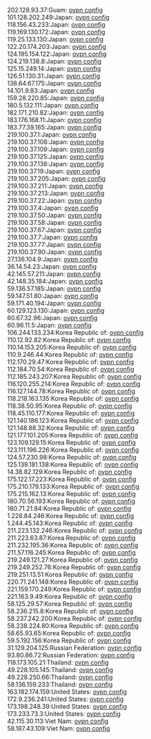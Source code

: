 202.128.93.37:Guam: [ovpn config](vpn/202_128_93_37.ovpn)  
101.128.202.249:Japan: [ovpn config](vpn/101_128_202_249.ovpn)  
118.156.43.233:Japan: [ovpn config](vpn/118_156_43_233.ovpn)  
119.169.130.172:Japan: [ovpn config](vpn/119_169_130_172.ovpn)  
119.25.133.130:Japan: [ovpn config](vpn/119_25_133_130.ovpn)  
122.20.174.203:Japan: [ovpn config](vpn/122_20_174_203.ovpn)  
124.195.154.122:Japan: [ovpn config](vpn/124_195_154_122.ovpn)  
124.219.138.8:Japan: [ovpn config](vpn/124_219_138_8.ovpn)  
125.15.249.14:Japan: [ovpn config](vpn/125_15_249_14.ovpn)  
126.51.130.31:Japan: [ovpn config](vpn/126_51_130_31.ovpn)  
138.64.67.175:Japan: [ovpn config](vpn/138_64_67_175.ovpn)  
14.101.9.83:Japan: [ovpn config](vpn/14_101_9_83.ovpn)  
159.28.220.85:Japan: [ovpn config](vpn/159_28_220_85.ovpn)  
180.5.132.111:Japan: [ovpn config](vpn/180_5_132_111.ovpn)  
182.171.210.82:Japan: [ovpn config](vpn/182_171_210_82.ovpn)  
183.176.168.11:Japan: [ovpn config](vpn/183_176_168_11.ovpn)  
183.77.39.165:Japan: [ovpn config](vpn/183_77_39_165.ovpn)  
219.100.37.1:Japan: [ovpn config](vpn/219_100_37_1.ovpn)  
219.100.37.108:Japan: [ovpn config](vpn/219_100_37_108.ovpn)  
219.100.37.109:Japan: [ovpn config](vpn/219_100_37_109.ovpn)  
219.100.37.125:Japan: [ovpn config](vpn/219_100_37_125.ovpn)  
219.100.37.138:Japan: [ovpn config](vpn/219_100_37_138.ovpn)  
219.100.37.19:Japan: [ovpn config](vpn/219_100_37_19.ovpn)  
219.100.37.205:Japan: [ovpn config](vpn/219_100_37_205.ovpn)  
219.100.37.211:Japan: [ovpn config](vpn/219_100_37_211.ovpn)  
219.100.37.213:Japan: [ovpn config](vpn/219_100_37_213.ovpn)  
219.100.37.22:Japan: [ovpn config](vpn/219_100_37_22.ovpn)  
219.100.37.4:Japan: [ovpn config](vpn/219_100_37_4.ovpn)  
219.100.37.50:Japan: [ovpn config](vpn/219_100_37_50.ovpn)  
219.100.37.58:Japan: [ovpn config](vpn/219_100_37_58.ovpn)  
219.100.37.67:Japan: [ovpn config](vpn/219_100_37_67.ovpn)  
219.100.37.7:Japan: [ovpn config](vpn/219_100_37_7.ovpn)  
219.100.37.77:Japan: [ovpn config](vpn/219_100_37_77.ovpn)  
219.100.37.90:Japan: [ovpn config](vpn/219_100_37_90.ovpn)  
27.136.104.9:Japan: [ovpn config](vpn/27_136_104_9.ovpn)  
36.14.54.23:Japan: [ovpn config](vpn/36_14_54_23.ovpn)  
42.145.57.211:Japan: [ovpn config](vpn/42_145_57_211.ovpn)  
42.148.35.184:Japan: [ovpn config](vpn/42_148_35_184.ovpn)  
59.136.57.185:Japan: [ovpn config](vpn/59_136_57_185.ovpn)  
59.147.51.80:Japan: [ovpn config](vpn/59_147_51_80.ovpn)  
59.171.40.194:Japan: [ovpn config](vpn/59_171_40_194.ovpn)  
60.129.123.130:Japan: [ovpn config](vpn/60_129_123_130.ovpn)  
60.67.32.96:Japan: [ovpn config](vpn/60_67_32_96.ovpn)  
60.96.11.5:Japan: [ovpn config](vpn/60_96_11_5.ovpn)  
106.244.133.234:Korea Republic of: [ovpn config](vpn/106_244_133_234.ovpn)  
110.12.92.82:Korea Republic of: [ovpn config](vpn/110_12_92_82.ovpn)  
110.14.153.205:Korea Republic of: [ovpn config](vpn/110_14_153_205.ovpn)  
110.9.246.44:Korea Republic of: [ovpn config](vpn/110_9_246_44.ovpn)  
112.170.29.47:Korea Republic of: [ovpn config](vpn/112_170_29_47.ovpn)  
112.184.70.54:Korea Republic of: [ovpn config](vpn/112_184_70_54.ovpn)  
112.185.243.207:Korea Republic of: [ovpn config](vpn/112_185_243_207.ovpn)  
116.120.255.214:Korea Republic of: [ovpn config](vpn/116_120_255_214.ovpn)  
116.127.144.78:Korea Republic of: [ovpn config](vpn/116_127_144_78.ovpn)  
118.218.163.135:Korea Republic of: [ovpn config](vpn/118_218_163_135.ovpn)  
118.38.50.95:Korea Republic of: [ovpn config](vpn/118_38_50_95.ovpn)  
118.45.110.177:Korea Republic of: [ovpn config](vpn/118_45_110_177.ovpn)  
121.140.186.123:Korea Republic of: [ovpn config](vpn/121_140_186_123.ovpn)  
121.148.88.32:Korea Republic of: [ovpn config](vpn/121_148_88_32.ovpn)  
121.177.101.205:Korea Republic of: [ovpn config](vpn/121_177_101_205.ovpn)  
123.109.129.15:Korea Republic of: [ovpn config](vpn/123_109_129_15.ovpn)  
123.111.196.226:Korea Republic of: [ovpn config](vpn/123_111_196_226.ovpn)  
124.57.230.98:Korea Republic of: [ovpn config](vpn/124_57_230_98.ovpn)  
125.139.181.138:Korea Republic of: [ovpn config](vpn/125_139_181_138.ovpn)  
14.38.82.129:Korea Republic of: [ovpn config](vpn/14_38_82_129.ovpn)  
175.122.17.223:Korea Republic of: [ovpn config](vpn/175_122_17_223.ovpn)  
175.210.179.133:Korea Republic of: [ovpn config](vpn/175_210_179_133.ovpn)  
175.215.162.13:Korea Republic of: [ovpn config](vpn/175_215_162_13.ovpn)  
180.70.56.193:Korea Republic of: [ovpn config](vpn/180_70_56_193.ovpn)  
180.71.21.84:Korea Republic of: [ovpn config](vpn/180_71_21_84.ovpn)  
1.228.84.246:Korea Republic of: [ovpn config](vpn/1_228_84_246.ovpn)  
1.244.45.143:Korea Republic of: [ovpn config](vpn/1_244_45_143.ovpn)  
211.223.132.246:Korea Republic of: [ovpn config](vpn/211_223_132_246.ovpn)  
211.223.63.87:Korea Republic of: [ovpn config](vpn/211_223_63_87.ovpn)  
211.232.195.36:Korea Republic of: [ovpn config](vpn/211_232_195_36.ovpn)  
211.57.116.245:Korea Republic of: [ovpn config](vpn/211_57_116_245.ovpn)  
219.249.121.27:Korea Republic of: [ovpn config](vpn/219_249_121_27.ovpn)  
219.249.252.76:Korea Republic of: [ovpn config](vpn/219_249_252_76.ovpn)  
219.251.13.51:Korea Republic of: [ovpn config](vpn/219_251_13_51.ovpn)  
220.71.241.148:Korea Republic of: [ovpn config](vpn/220_71_241_148.ovpn)  
221.159.170.249:Korea Republic of: [ovpn config](vpn/221_159_170_249.ovpn)  
221.163.9.49:Korea Republic of: [ovpn config](vpn/221_163_9_49.ovpn)  
58.125.29.57:Korea Republic of: [ovpn config](vpn/58_125_29_57.ovpn)  
58.236.215.8:Korea Republic of: [ovpn config](vpn/58_236_215_8.ovpn)  
58.237.242.200:Korea Republic of: [ovpn config](vpn/58_237_242_200.ovpn)  
58.238.224.80:Korea Republic of: [ovpn config](vpn/58_238_224_80.ovpn)  
58.65.93.65:Korea Republic of: [ovpn config](vpn/58_65_93_65.ovpn)  
59.5.192.156:Korea Republic of: [ovpn config](vpn/59_5_192_156.ovpn)  
31.129.204.125:Russian Federation: [ovpn config](vpn/31_129_204_125.ovpn)  
93.80.86.72:Russian Federation: [ovpn config](vpn/93_80_86_72.ovpn)  
118.173.105.21:Thailand: [ovpn config](vpn/118_173_105_21.ovpn)  
49.228.105.145:Thailand: [ovpn config](vpn/49_228_105_145.ovpn)  
49.228.250.66:Thailand: [ovpn config](vpn/49_228_250_66.ovpn)  
58.136.159.233:Thailand: [ovpn config](vpn/58_136_159_233.ovpn)  
163.182.174.159:United States: [ovpn config](vpn/163_182_174_159.ovpn)  
172.9.236.241:United States: [ovpn config](vpn/172_9_236_241.ovpn)  
173.198.248.39:United States: [ovpn config](vpn/173_198_248_39.ovpn)  
173.233.73.3:United States: [ovpn config](vpn/173_233_73_3.ovpn)  
42.115.30.113:Viet Nam: [ovpn config](vpn/42_115_30_113.ovpn)  
58.187.43.109:Viet Nam: [ovpn config](vpn/58_187_43_109.ovpn)  
